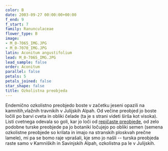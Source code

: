 ```yaml
---
color: B
date: 2003-09-27 00:00:00+00:00
f_end: 9
f_start: 7
family: Ranunculaceae
flower_type: B
image:
- M_0-7065_IMG.JPG
- M_0-7070_IMG.JPG
latin: Aconitum angustifolium
lead: M_0-7065_IMG.JPG
lead_sample: false
order: Aconitum
parallel: false
petals: 5
petals_joined: false
star_shape: false
title: Ozkolistna preobjeda
---
```

Endemično ozkolistno preobjedo boste v začetku jeseni opazili na kamnitih,vlažnih travnikih v Julijskih Alpah. Od večine preobjed jo boste ločili po barvi cveta in obliki čelade (ta je s strani videti širša kot visoka). Listi cvetnega odevala so goli, kar jo loči od [repičaste preobjede](../aconitumnapellus/), od zelo podobne turske preobjede pa jo botaniki ločujejo po obliki semen (semena ozkolistne preobjede so krilata in imajo na stranskih ploskvah prečne lamele), mi pa se bomo raje vprašali, kje smo jo našli -- turska preobjeda raste samo v Kamniških in Savinjskih Alpah, ozkolistna pa le v Julijskih.
